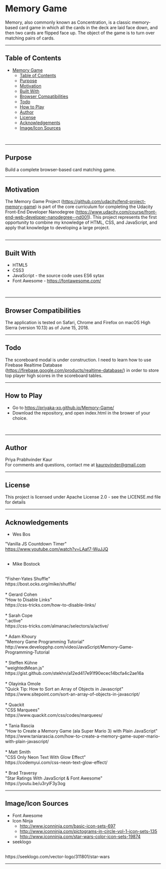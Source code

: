 # Memory Game
Memory, also commonly known as Concentration, is a classic memory-based card game in which all the cards in the deck are laid face down, and then two cards are flipped face up. The object of the game is to turn over matching pairs of cards.
<br>
<hr>

## Table of Contents
- [Memory Game](#memory-game)
  - [Table of Contents](#table-of-contents)
  - [Purpose](#purpose)
  - [Motivation](#motivation)
  - [Built With](#built-with)
  - [Browser Compatibilities](#browser-compatibilities)
  - [Todo](#todo)
  - [How to Play](#how-to-play)
  - [Author](#author)
  - [License](#license)
  - [Acknowledgements](#acknowledgements)
  - [Image/Icon Sources](#imageicon-sources)
<br>
<hr>

## Purpose
Build a complete browser-based card matching game.
<br>
<hr>

## Motivation
The Memory Game Project (https://github.com/udacity/fend-project-memory-game) is part of the core curriculum for completing the Udacity Front-End Developer Nanodegree (https://www.udacity.com/course/front-end-web-developer-nanodegree--nd001).  This project represents the first opportunity to combine my knowledge of HTML, CSS, and JavaScript, and apply that knowledge to developing a large project.    
<br>
<hr>

## Built With
* HTML5
* CSS3
* JavaScript - the source code uses ES6 sytax 
* Font Awesome - https://fontawesome.com/
<br>
<hr>

## Browser Compatibilities
The application is tested on Safari, Chrome and Firefox on macOS High Sierra (version 10.13) as of June 15, 2018.
<br>
<hr>

## Todo
The scoreboard modal is under construction. I need to learn how to use Firebase Realtime Database (https://firebase.google.com/products/realtime-database/) in order to store top player high scores in the scoreboard tables. 
<br>
<hr>

## How to Play
* Go to https://priyaka-xo.github.io/Memory-Game/
* Download the repository, and open index.html in the brower of your choice.
<br>
<hr>

## Author
Priya Prabhvinder Kaur<br>
For comments and questions, contact me at kaurpvinder@gmail.com 
<br>
<hr>

## License 
This project is licensed under Apache License 2.0 - see the LICENSE.md file for details
<br>
<hr>

## Acknowledgements
* Wes Bos

"Vanilla JS Countdown Timer"
<br>
https://www.youtube.com/watch?v=LAaf7-WuJJQ
<br><br>
* Mike Bostock
<br>
"Fisher-Yates Shuffle"
<br>
https://bost.ocks.org/mike/shuffle/
<br><br>
* Gerard Cohen
<br>
"How to Disable Links"
<br>
https://css-tricks.com/how-to-disable-links/
<br><br>
* Sarah Cope
<br>
":active"
<br>
https://css-tricks.com/almanac/selectors/a/active/
<br><br>
* Adam Khoury
<br>
"Memory Game Programming Tutorial"
<br>
http://www.developphp.com/video/JavaScript/Memory-Game-Programming-Tutorial
<br><br>
* Steffen Kühne
<br>
"weightedMean.js"
<br>
https://gist.github.com/stekhn/a12ed417e91f90ecec14bcfa4c2ae16a
<br><br>
* Olayinka Omole
<br>
"Quick Tip: How to Sort an Array of Objects in Javascript"
<br>
https://www.sitepoint.com/sort-an-array-of-objects-in-javascript/
<br><br>
* Quackit
<br>
"CSS Marquees"
<br>
https://www.quackit.com/css/codes/marquees/
<br><br>
* Tania Rascia
<br>
"How to Create a Memory Game (ala Super Mario 3) with Plain JavaScript"
<br>
https://www.taniarascia.com/how-to-create-a-memory-game-super-mario-with-plain-javascript/
<br> <br>  
* Matt Smith
<br>
"CSS Only Neon Text With Glow Effect"
<br>
https://codemyui.com/css-neon-text-glow-effect/
<br><br>
* Brad Traversy
<br>
"Star Ratings With JavaScript & Font Awesome"
<br>
https://youtu.be/u3rylF3y3og
<br>
<hr>

## Image/Icon Sources
* Font Awesome
* Icon Ninja
  + http://www.iconninja.com/basic-icon-sets-697
  + http://www.iconninja.com/pictograms-in-circle-vol-1-icon-sets-135
  + http://www.iconninja.com/star-wars-color-icon-sets-19874
* seeklogo
<br>
https://seeklogo.com/vector-logo/311801/star-wars
<br>
<hr>
